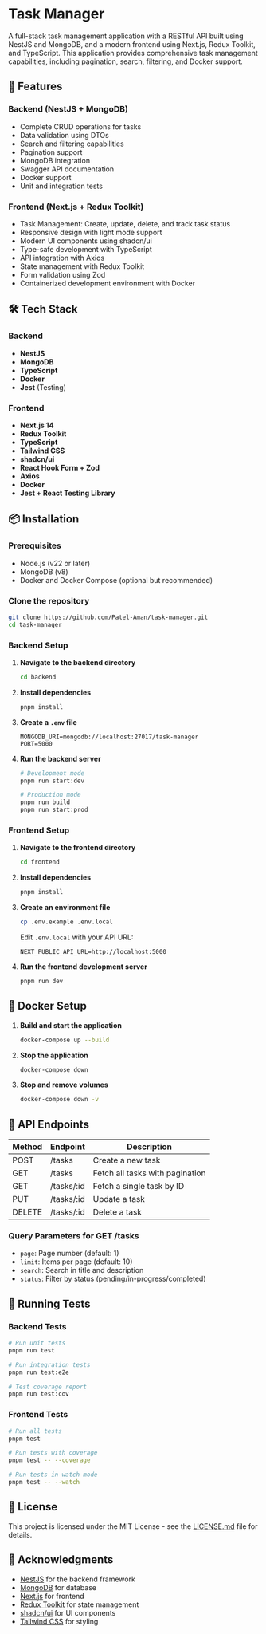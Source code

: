 # Task Manager

A full-stack task management application with a RESTful API built using NestJS and MongoDB, and a modern frontend using Next.js, Redux Toolkit, and TypeScript. This application provides comprehensive task management capabilities, including pagination, search, filtering, and Docker support.

## 🚀 Features

### Backend (NestJS + MongoDB)

- Complete CRUD operations for tasks
- Data validation using DTOs
- Search and filtering capabilities
- Pagination support
- MongoDB integration
- Swagger API documentation
- Docker support
- Unit and integration tests

### Frontend (Next.js + Redux Toolkit)

- Task Management: Create, update, delete, and track task status
- Responsive design with light mode support
- Modern UI components using shadcn/ui
- Type-safe development with TypeScript
- API integration with Axios
- State management with Redux Toolkit
- Form validation using Zod
- Containerized development environment with Docker

## 🛠️ Tech Stack

### Backend

- **NestJS**
- **MongoDB**
- **TypeScript**
- **Docker**
- **Jest** (Testing)

### Frontend

- **Next.js 14**
- **Redux Toolkit**
- **TypeScript**
- **Tailwind CSS**
- **shadcn/ui**
- **React Hook Form + Zod**
- **Axios**
- **Docker**
- **Jest + React Testing Library**

## 📦 Installation

### Prerequisites

- Node.js (v22 or later)
- MongoDB (v8)
- Docker and Docker Compose (optional but recommended)

### Clone the repository

```bash
git clone https://github.com/Patel-Aman/task-manager.git
cd task-manager
```

### Backend Setup

1. **Navigate to the backend directory**

   ```bash
   cd backend
   ```

2. **Install dependencies**

   ```bash
   pnpm install
   ```

3. **Create a `.env` file**

   ```env
   MONGODB_URI=mongodb://localhost:27017/task-manager
   PORT=5000
   ```

4. **Run the backend server**

   ```bash
   # Development mode
   pnpm run start:dev

   # Production mode
   pnpm run build
   pnpm run start:prod
   ```

### Frontend Setup

1. **Navigate to the frontend directory**

   ```bash
   cd frontend
   ```

2. **Install dependencies**

   ```bash
   pnpm install
   ```

3. **Create an environment file**

   ```bash
   cp .env.example .env.local
   ```

   Edit `.env.local` with your API URL:

   ```env
   NEXT_PUBLIC_API_URL=http://localhost:5000
   ```

4. **Run the frontend development server**
   ```bash
   pnpm run dev
   ```

## 🐳 Docker Setup

1. **Build and start the application**

   ```bash
   docker-compose up --build
   ```

2. **Stop the application**

   ```bash
   docker-compose down
   ```

3. **Stop and remove volumes**
   ```bash
   docker-compose down -v
   ```

## 🔄 API Endpoints

| Method | Endpoint   | Description                     |
| ------ | ---------- | ------------------------------- |
| POST   | /tasks     | Create a new task               |
| GET    | /tasks     | Fetch all tasks with pagination |
| GET    | /tasks/:id | Fetch a single task by ID       |
| PUT    | /tasks/:id | Update a task                   |
| DELETE | /tasks/:id | Delete a task                   |

### Query Parameters for GET /tasks

- `page`: Page number (default: 1)
- `limit`: Items per page (default: 10)
- `search`: Search in title and description
- `status`: Filter by status (pending/in-progress/completed)

## 🧪 Running Tests

### Backend Tests

```bash
# Run unit tests
pnpm run test

# Run integration tests
pnpm run test:e2e

# Test coverage report
pnpm run test:cov
```

### Frontend Tests

```bash
# Run all tests
pnpm test

# Run tests with coverage
pnpm test -- --coverage

# Run tests in watch mode
pnpm test -- --watch
```

## 📄 License

This project is licensed under the MIT License - see the [LICENSE.md](LICENSE.md) file for details.

## 🙏 Acknowledgments

- [NestJS](https://nestjs.com/) for the backend framework
- [MongoDB](https://www.mongodb.com/) for database
- [Next.js](https://nextjs.org/) for frontend
- [Redux Toolkit](https://redux-toolkit.js.org/) for state management
- [shadcn/ui](https://ui.shadcn.com/) for UI components
- [Tailwind CSS](https://tailwindcss.com/) for styling
